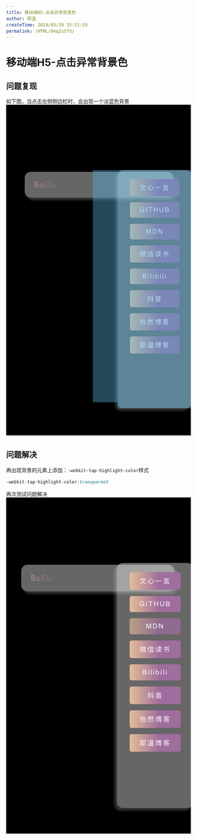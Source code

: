 ```yaml
---
title: 移动端H5-点击异常背景色
author: 耶温
createTime: 2024/05/29 15:51:59
permalink: /HTML/0eq2u5fd/
---
```

# 移动端H5-点击异常背景色


## 问题复现

如下图，当点击左侧侧边栏时，会出现一个淡蓝色背景
![alt text](image-1.png)

## 问题解决
再出现背景的元素上添加：`-webkit-tap-highlight-color`样式

```css
-webkit-tap-highlight-color:transparent
```
再次测试问题解决
![alt text](image-2.png)
